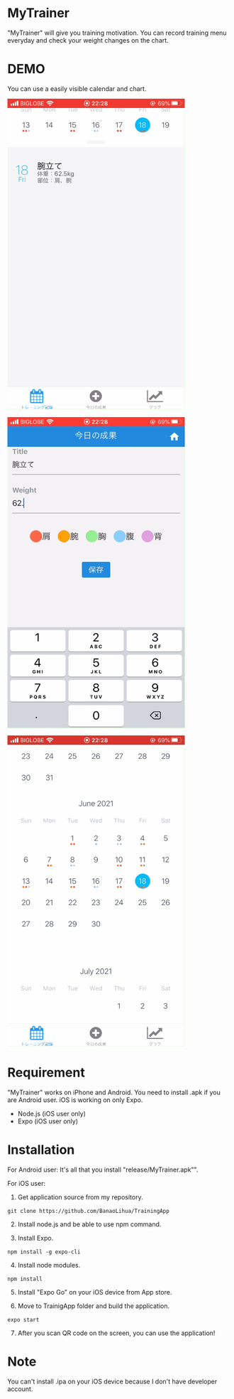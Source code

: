 # MyTrainer
 
"MyTrainer" will give you training motivation. You can record training menu everyday and check your weight changes on the chart.
 
# DEMO
 
You can use a easily visible calendar and chart.

![Calendar View](https://github.com/BanaoLihua/TrainingApp/blob/main/demo/demo1.gif)

![Add new View](https://github.com/BanaoLihua/TrainingApp/blob/main/demo/demo2.gif)

![chart View](https://github.com/BanaoLihua/TrainingApp/blob/main/demo/demo3.gif)
 
# Requirement
 
"MyTrainer" works on iPhone and Android.  You need to install .apk if you are Android user. iOS is working on only Expo.
 
* Node.js (iOS user only)
* Expo (iOS user only)
 
# Installation
 
For Android user: It's all that you install "release/MyTrainer.apk"".

For iOS user: 

1. Get application source from my repository.

```
git clone https://github.com/BanaoLihua/TrainingApp
```

2. Install node.js and be able to use npm command.

3. Install Expo.

```
npm install -g expo-cli
```

4. Install node modules.

```
npm install
```

5. Install "Expo Go" on your iOS device from App store.
 
6. Move to TrainigApp folder and build the application.

```
expo start
```

7. After you scan QR code on the screen, you can use the application!
 
# Note
 
You can't install .ipa on your iOS device because I don't have developer account.
 